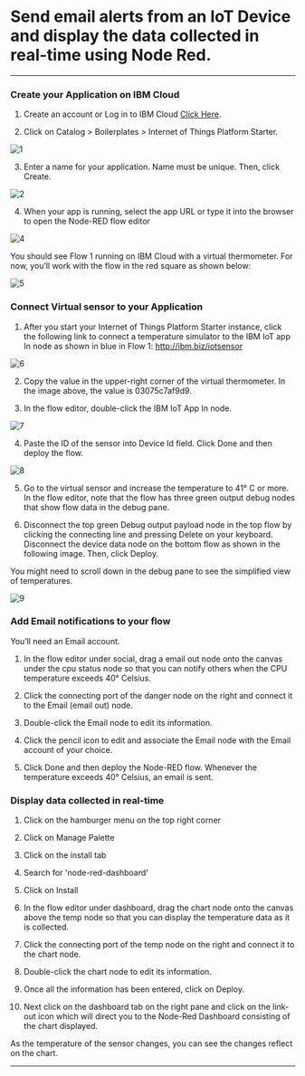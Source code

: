 # Send email alerts from an IoT Device and display the data collected in real-time using Node Red.
----------------------------------------------------------------------------------------------------

### Create your Application on IBM Cloud

1. Create an account or Log in to IBM Cloud [Click Here](ibm.biz/home-automation-workshop).

2. Click on Catalog > Boilerplates > Internet of Things Platform Starter.

![1](https://user-images.githubusercontent.com/36006325/41722508-d6156ecc-7579-11e8-98f0-b399b3b9fbb9.png)

3. Enter a name for your application. Name must be unique. Then, click Create.

![2](https://user-images.githubusercontent.com/36006325/41722563-fea70a4e-7579-11e8-85ab-461f60a198af.png)

4. When your app is running, select the app URL or type it into the browser to open the Node-RED flow editor

![4](https://user-images.githubusercontent.com/36006325/41722643-2f775700-757a-11e8-9093-5e5d935a4d03.png)

You should see Flow 1 running on IBM Cloud with a virtual thermometer. For now, you’ll work with the flow in the red square as shown below:

![5](https://user-images.githubusercontent.com/36006325/41722728-62b73de2-757a-11e8-96d4-30735890518f.png)

### Connect Virtual sensor to your Application

1. After you start your Internet of Things Platform Starter instance, click the following link to connect a temperature simulator to the IBM IoT app In node as shown in blue in Flow 1: http://ibm.biz/iotsensor

![6](https://user-images.githubusercontent.com/36006325/41722880-bf506506-757a-11e8-9498-6dbb0ea4e139.png)

2. Copy the value in the upper-right corner of the virtual thermometer. In the image above, the value is 03075c7af9d9.

3. In the flow editor, double-click the IBM IoT App In node.

![7](https://user-images.githubusercontent.com/36006325/41722940-e8979a10-757a-11e8-8e47-7f8b47cfda17.png)

4. Paste the ID of the sensor into Device Id field. Click Done and then deploy the flow.

![8](https://user-images.githubusercontent.com/36006325/41723004-1060550a-757b-11e8-91b7-f3517a81b036.png)

5. Go to the virtual sensor and increase the temperature to 41° C or more.
In the flow editor, note that the flow has three green output debug nodes that show flow data in the debug pane.

6. Disconnect the top green Debug output payload node in the top flow by clicking the connecting line and pressing Delete on your keyboard. Disconnect the device data node on the bottom flow as shown in the following image. Then, click Deploy.

You might need to scroll down in the debug pane to see the simplified view of temperatures.

![9](https://user-images.githubusercontent.com/36006325/41723228-91197186-757b-11e8-987c-f2c08365f4ba.png)

### Add Email notifications to your flow

You’ll need an Email account.

1. In the flow editor under social, drag a email out node onto the canvas under the cpu status node so that you can notify others when the CPU temperature exceeds 40° Celsius.

2. Click the connecting port of the danger node on the right and connect it to the Email (email out) node.

3. Double-click the Email node to edit its information.

4. Click the pencil icon to edit and associate the Email node with the Email account of your choice.

5. Click Done and then deploy the Node-RED flow.
Whenever the temperature exceeds 40° Celsius, an email is sent. 

### Display data collected in real-time

1. Click on the hamburger menu on the top right corner

2. Click on Manage Palette

3. Click on the install tab

4. Search for 'node-red-dashboard'

5. Click on Install

6. In the flow editor under dashboard, drag the chart node onto the canvas above the temp node so that you can display the temperature data as it is collected.

7. Click the connecting port of the temp node on the right and connect it to the chart node.

8. Double-click the chart node to edit its information.

9. Once all the information has been entered, click on Deploy.

10. Next click on the dashboard tab on the right pane and click on the link-out icon which will direct you to the Node-Red Dashboard consisting of the chart displayed.

As the temperature of the sensor changes, you can see the changes reflect on the chart.

----------------------------------------------------------------------------------------------------------------------------------------------------
